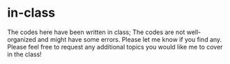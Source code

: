 # in-class

The codes here have been written in class; The codes are not well-organized and might have some errors. Please let me know if you find any. Please feel free to request any additional topics you would like me to cover in the class!
